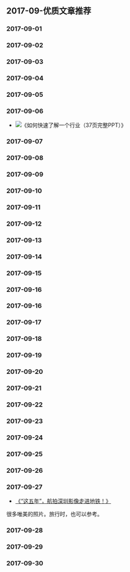 

## 2017-09-优质文章推荐

### 2017-09-01


### 2017-09-02


### 2017-09-03


### 2017-09-04


### 2017-09-05


### 2017-09-06

- ![《如何快速了解一个行业（37页完整PPT）》](https://mp.weixin.qq.com/s/O7BAyz71vz_DWPbtYZopng)


### 2017-09-07


### 2017-09-08


### 2017-09-09


### 2017-09-10


### 2017-09-11


### 2017-09-12


### 2017-09-13


### 2017-09-14


### 2017-09-15


### 2017-09-16


### 2017-09-16

### 2017-09-17

### 2017-09-18

### 2017-09-19

### 2017-09-20

### 2017-09-21

### 2017-09-22

### 2017-09-23

### 2017-09-24


### 2017-09-25


### 2017-09-26


### 2017-09-27


- [《“这五年”，航拍深圳影像走进地铁！》](https://mp.weixin.qq.com/s/Jr1bvmXUUKmoYCW_BEjRbg)

很多唯美的照片。旅行时，也可以参考。

### 2017-09-28

### 2017-09-29

### 2017-09-30







